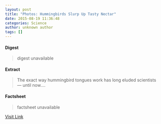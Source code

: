 ```yaml
---
layout: post
title: "Photos: Hummingbirds Slurp Up Tasty Nectar"
date: 2015-08-19 11:36:48
categories: Science
author: unknown author
tags: []
---
```



#### Digest
>digest unavailable

#### Extract
>The exact way hummingbird tongues work has long eluded scientists — until now....

#### Factsheet
>factsheet unavailable

[Visit Link](http://www.livescience.com/51907-photos-hummingbird-tongues.html)


